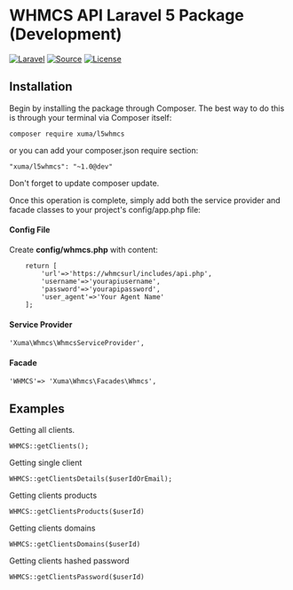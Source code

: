 WHMCS API Laravel 5 Package (Development)
==========================
[![Laravel](https://img.shields.io/badge/Laravel-5.0-orange.svg?style=flat-square)](http://laravel.com)
[![Source](http://img.shields.io/badge/source-hakanersu/L5whmcs-orange.svg?style=flat-square)](https://github.com/hakanersu/L5whmcs)
[![License](http://img.shields.io/badge/license-MIT-brightgreen.svg?style=flat-square)](https://tldrlegal.com/license/mit-license)

Installation
------------
Begin by installing the package through Composer. The best way to do this is through your terminal via Composer itself:

```
composer require xuma/l5whmcs
```
or you can add your composer.json require section:

```
"xuma/l5whmcs": "~1.0@dev"
```

Don't forget to update composer update.

Once this operation is complete, simply add both the service provider and facade classes to your project's config/app.php file:

#### Config File

Create **config/whmcs.php** with content:

```
    return [
        'url'=>'https://whmcsurl/includes/api.php',
        'username'=>'yourapiusername',
        'password'=>'yourapipassword',
        'user_agent'=>'Your Agent Name'
    ];
```


#### Service Provider
```
'Xuma\Whmcs\WhmcsServiceProvider',
```

#### Facade
```
'WHMCS'=> 'Xuma\Whmcs\Facades\Whmcs',
```



Examples
------------

Getting all clients.

```
WHMCS::getClients();
```

Getting single client
```
WHMCS::getClientsDetails($userIdOrEmail);
```

Getting clients products
```
WHMCS::getClientsProducts($userId)
```

Getting clients domains
```
WHMCS::getClientsDomains($userId)
```

Getting clients hashed password
```
WHMCS::getClientsPassword($userId)
```
